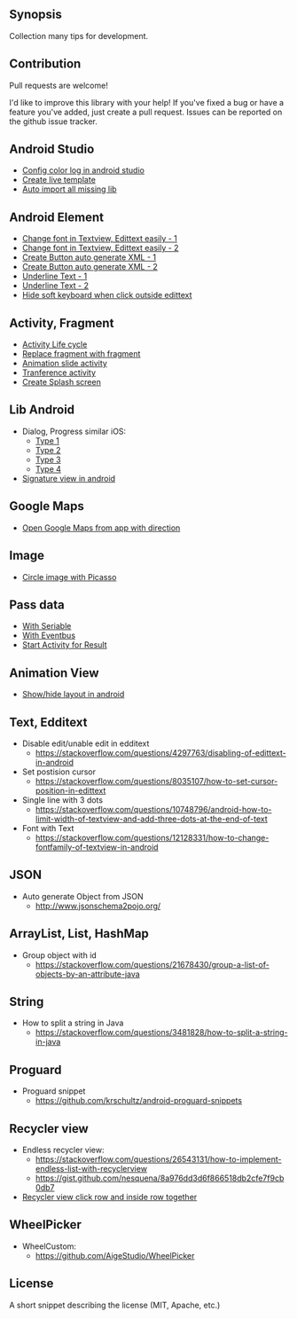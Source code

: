 ## Synopsis

Collection many tips for development.

## Contribution

Pull requests are welcome!

I'd like to improve this library with your help! If you've fixed a bug or have a feature you've added, just create a pull request. Issues can be reported on the github issue tracker.

## Android Studio
- [Config color log in android studio](https://stackoverflow.com/questions/19933731/colored-logcat-in-android-studio-by-colorpid)
- [Create live template](https://riggaroo.co.za/create-live-templates-android-studio/)
- [Auto import all missing lib](https://stackoverflow.com/questions/16615038/what-is-the-shortcut-to-auto-import-all-in-android-studio)

## Android Element
- [Change font in Textview, Edittext easily - 1](https://stackoverflow.com/questions/12128331/how-to-change-fontfamily-of-textview-in-android) 
- [Change font in Textview, Edittext easily - 2](https://stackoverflow.com/questions/19691530/valid-values-for-androidfontfamily-and-what-they-map-to) 
- [Create Button auto generate XML - 1](http://hateum.github.io/AndroidDrawableGenerator/)
- [Create Button auto generate XML - 2]( http://angrytools.com/android/button/)
- [Underline Text - 1](https://stackoverflow.com/questions/5645789/how-to-set-underline-text-on-textview)
- [Underline Text - 2](https://stackoverflow.com/questions/2394935/can-i-underline-text-in-an-android-layout)
- [Hide soft keyboard when click outside edittext](https://stackoverflow.com/questions/4165414/how-to-hide-soft-keyboard-on-android-after-clicking-outside-edittext)
  
## Activity, Fragment
- [Activity Life cycle](https://stackoverflow.com/questions/8515936/android-activity-life-cycle-what-are-all-these-methods-for)
- [Replace fragment with fragment](https://stackoverflow.com/questions/11619573/fragment-add-or-replace-not-working)
- [Animation slide activity](https://github.com/ppamorim/Dragger)
- [Tranference activity](https://stackoverflow.com/questions/16332064/how-to-create-transparent-activity-in-android)
- [Create Splash screen](https://stackoverflow.com/questions/5486789/how-do-i-make-a-splash-screen)
   
  
## Lib Android
- Dialog, Progress similar iOS:
  + [Type 1](https://github.com/Samehadar/IOSDialog)
  + [Type 2](https://github.com/MagicDog707/iOSDialog)
  + [Type 3](https://github.com/Kaopiz/KProgressHUD)
  + [Type 4](https://github.com/t-kurimura/flickabledialog (Drag dialog))
 - [Signature view in android](https://github.com/zahid-ali-shah/SignatureView)
## Google Maps
- [Open Google Maps from app with direction](https://stackoverflow.com/questions/2662531/launching-google-maps-directions-via-an-intent-on-android)
  
## Image
- [Circle image with Picasso](https://stackoverflow.com/questions/26112150/android-create-circular-image-with-picasso)
  
## Pass data 
- [With Seriable](https://stackoverflow.com/questions/14333449/passing-data-through-intent-using-serializable)
- [With Eventbus](https://tutorialwing.com/android-eventbus-library-example/)
- [Start Activity for Result](https://stackoverflow.com/questions/15662258/how-to-save-a-bitmap-on-internal-storage)

## Animation View
- [Show/hide layout in android](https://colinyeoh.wordpress.com/2012/10/07/simple-android-animation-on-view-gonevisible/)

## Text, Edditext
- Disable edit/unable edit in edditext
  + https://stackoverflow.com/questions/4297763/disabling-of-edittext-in-android
- Set postision cursor
  + https://stackoverflow.com/questions/8035107/how-to-set-cursor-position-in-edittext
- Single line with 3 dots
  + https://stackoverflow.com/questions/10748796/android-how-to-limit-width-of-textview-and-add-three-dots-at-the-end-of-text
- Font with Text
  + https://stackoverflow.com/questions/12128331/how-to-change-fontfamily-of-textview-in-android
  
## JSON
- Auto generate Object from JSON
  + http://www.jsonschema2pojo.org/
## ArrayList, List, HashMap
- Group object with id
  + https://stackoverflow.com/questions/21678430/group-a-list-of-objects-by-an-attribute-java
  
## String
- How to split a string in Java
  + https://stackoverflow.com/questions/3481828/how-to-split-a-string-in-java
 
## Proguard
- Proguard snippet
  + https://github.com/krschultz/android-proguard-snippets
  
## Recycler view
- Endless recycler view:
  + https://stackoverflow.com/questions/26543131/how-to-implement-endless-list-with-recyclerview
  + https://gist.github.com/nesquena/8a976dd3d6f866518db2cfe7f9cb0db7
- [Recycler view click row and inside row together](http://www.codexpedia.com/android/defining-item-click-listener-for-recyclerview-in-android/)
  
## WheelPicker
- WheelCustom:
  + https://github.com/AigeStudio/WheelPicker




## License

A short snippet describing the license (MIT, Apache, etc.)

